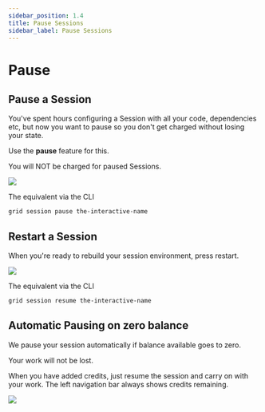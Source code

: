 ```yaml
---
sidebar_position: 1.4
title: Pause Sessions
sidebar_label: Pause Sessions
---
```

# Pause

## Pause a Session

You've spent hours configuring a Session with all your code, dependencies etc, but now you want to pause so you don't get charged without losing your state.

Use the **pause** feature for this.

You will NOT be charged for paused Sessions.

![](/images/sessions/pause.gif)

The equivalent via the CLI

```bash
grid session pause the-interactive-name
```

## Restart a Session

When you're ready to rebuild your session environment, press restart.

![](/images/sessions/unpause.gif)

The equivalent via the CLI

```bash
grid session resume the-interactive-name
```

## Automatic Pausing on zero balance

We pause your session automatically if balance available goes to zero.

Your work will not be lost.

When you have added credits, just resume the session and carry on with your work. The left navigation bar always shows credits remaining.

![](/images/sessions/autopausing.gif)
